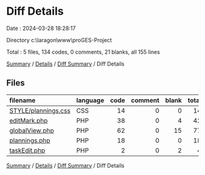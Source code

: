 # Diff Details

Date : 2024-03-28 18:28:17

Directory c:\\laragon\\www\\proGES-Project

Total : 5 files,  134 codes, 0 comments, 21 blanks, all 155 lines

[Summary](results.md) / [Details](details.md) / [Diff Summary](diff.md) / Diff Details

## Files
| filename | language | code | comment | blank | total |
| :--- | :--- | ---: | ---: | ---: | ---: |
| [STYLE/plannings.css](/STYLE/plannings.css) | CSS | 14 | 0 | 0 | 14 |
| [editMark.php](/editMark.php) | PHP | 38 | 0 | 4 | 42 |
| [globalView.php](/globalView.php) | PHP | 62 | 0 | 15 | 77 |
| [plannings.php](/plannings.php) | PHP | 18 | 0 | 0 | 18 |
| [taskEdit.php](/taskEdit.php) | PHP | 2 | 0 | 2 | 4 |

[Summary](results.md) / [Details](details.md) / [Diff Summary](diff.md) / Diff Details